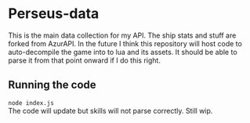 # Perseus-data
This is the main data collection for my API. The ship stats and stuff are forked from AzurAPI. In the future I think this repository will host code to auto-decompile the game into to lua and its assets. It should be able to parse it from that point onward if I do this right.

## Running the code
`node index.js`<br>
The code will update but skills will not parse correctly. Still wip.
